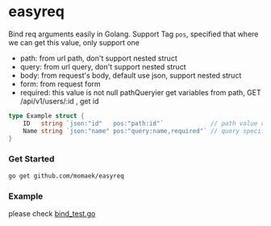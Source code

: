 # easyreq
Bind req arguments easily in Golang.
Support Tag `pos`, specified that where we can get this value, only support one
- path: from url path, don't support nested struct
- query: from url query, don't support nested struct
- body: from request's body, default use json, support nested struct
- form: from request form
- required: this value is not null
pathQueryier get variables from path, GET /api/v1/users/:id , get id

```go
type Example struct {
	ID   string `json:"id"   pos:"path:id"`             // path value default is required
	Name string `json:"name" pos:"query:name,required"` // query specified that get
}
```

### Get Started

```
go get github.com/momaek/easyreq
```

### Example

please check [bind\_test.go](bind_test.go)
